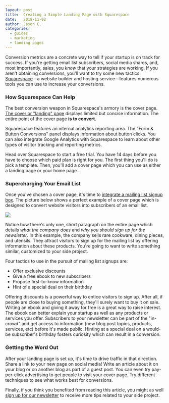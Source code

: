 ```yaml
---
layout: post
title:  Creating a Simple Landing Page with Squarespace
date:   2018-11-02
author: Jason C.
categories:
  - guides
  - marketing
  - landing pages
---
```


Conversion metrics are a concrete way to tell if your startup is on track for success. If you're getting email list subscribers, social media shares, and, most importantly, sales, you *know* that your strategies are working. If you aren't obtaining conversions, you'll want to try some new tactics. [Squarespace](www.squarespace.com)—a website builder and hosting service—features numerous tools you can use to increase your conversions.

### How Squarespace Can Help

The best conversion weapon in Squarespace's armory is the cover page. [The cover or "landing" page](https://www.sideprojectchecklist.com/2017/landing-page-tools/) displays limited but concise information. The entire point of the cover page **is to convert**.

Squarespace features an internal analytics reporting area. The "Form & Button Conversions" panel displays information about button clicks. You can also integrate Google Analytics with Squarespace to learn about other types of visitor tracking and reporting metrics.

Head over Squarespace to start a free trial. You have 14 days before you have to choose which paid plan is right for you. The first thing you'll do is pick a template. Then, you'll add a cover page which you can use as either a landing page or your home page.

### Supercharging Your Email List

Once you've chosen a cover page, it's time to [integrate a mailing list signup box](https://www.sideprojectchecklist.com/2017/email-marketing-tools/). The picture below shows a perfect example of a cover page which is designed to convert website visitors into subscribers of an email list.

![](https://i.imgur.com/bqwV4pZ.png)

Notice how there's only one, short paragraph on the entire page which details *what the company does* and *why you should sign up for the newsletter*. In this example, the company sells rare cookware, dining pieces, and utensils. They attract visitors to sign up for the mailing list by offering information about these products. You're going to want to write something similar, customized to your side project.

Four tactics to use in the pursuit of mailing list signups are:

- Offer exclusive discounts
- Give a free ebook to new subscribers
- Propose first-to-know information
- Hint of a special deal on their birthday

Offering discounts is a powerful way to entice visitors to sign up. After all, if people are close to buying something, they'll surely want to buy it on sale. Writing an ebook and giving it away for free is a great way to raise interest. The ebook can better explain your startup as well as any products or services you offer. Subscribers to your newsletter can be part of the "in-crowd" and get access to information (new blog post topics, products, services, etc) before it's made public. Hinting at a special deal on a would-be subscriber's birthday fosters curiosity which can result in a conversion.

### Getting the Word Out

After your landing page is set up, it's time to drive traffic in that direction. Share a link to your new page on social media! Write an article about it on your blog or on another blog as part of a guest post. You can even try pay-per-click advertising to get people to visit your cover page. Try different techniques to see what works best for conversions.

Finally, if you think you benefited from reading this article, you might as well [sign up for our newsletter](https://mailchi.mp/a183cf10b418/startups) to receive more tips related to your side project.
